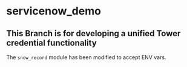 # servicenow_demo

This Branch is for developing a unified Tower credential functionality
----------------------------------------------------------------------


The `snow_record` module has been modified to accept ENV vars.

